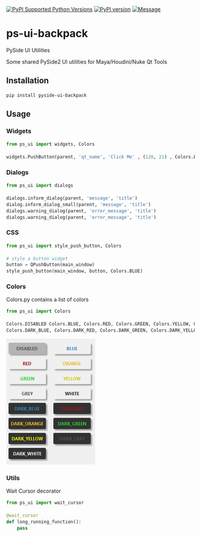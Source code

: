 [![PyPI Supported Python Versions](https://img.shields.io/pypi/pyversions/pyside-ui-backpack.svg?style=flat-square&logo=appveyor)](https://pypi.python.org/pypi/pyside-ui-backpack/)
[![PyPI version](https://badge.fury.io/py/pyside-ui-backpack.svg?style=flat-square&logo=appveyor)](https://badge.fury.io/py/pyside-ui-backpack)
[![Message](https://img.shields.io/badge/python--backpack-python-blue?style=flat-square&logo=appveyor)](https://github.com/MaxRocamora/ps-ui-backpack)


# ps-ui-backpack
 PySide UI Utilities

Some shared PySide2 UI utilities for Maya/Houdini/Nuke Qt Tools

## Installation

```bash
pip install pyside-ui-backpack
```

## Usage

### Widgets

```python
from ps_ui import widgets, Colors

widgets.PushButton(parent, 'qt_name', 'Click Me' , (120, 21) , Colors.BLUE)

```

### Dialogs

```python
from ps_ui import dialogs

dialogs.inform_dialog(parent, 'message', 'title')
dialog.inform_dialog_small(parent, 'message', 'title')
dialogs.warning_dialog(parent, 'error_message', 'title')
dialogs.warning_dialog(parent, 'error_message', 'title')

```

### CSS

```python
from ps_ui import style_push_button, Colors

# style a button widget
button = QPushButton(main_window)
style_push_button(main_window, button, Colors.BLUE)

```

### Colors

Colors.py contains a list of colors

```python
from ps_ui import Colors

Colors.DISABLED Colors.BLUE, Colors.RED, Colors.GREEN, Colors.YELLOW, Colors.ORANGE, Colors.GREY, Colors.WHITE  
Colors.DARK_BLUE, Colors.DARK_RED, Colors.DARK_GREEN, Colors.DARK_YELLOW, Colors.DARK_ORANGE, Colors.DARK_GREY, Colors.DARK_WHITE
```

![Push Button](ps_ui/_img/button_colors.png)

### Utils

Wait Cursor decorator

```python
from ps_ui import wait_cursor

@wait_cursor
def long_running_function():
    pass
```

